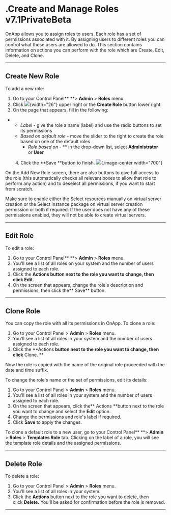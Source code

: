 # .Create and Manage Roles v7.1PrivateBeta

OnApp allows you to assign roles to users. Each role has a set of permissions associated with it. By assigning users to different roles you can control what those users are allowed to do. This section contains information on actions you can perform with the role which are Create, Edit, Delete, and Clone.

------------------------------------------------------------------------

## Create New Role

To add a new role:

1.  Go to your Control Panel** **&gt; **Admin** &gt; **Roles** menu.
2.  Click ![](https://docs.onapp.com/download/thumbnails/192906531/image2022-9-16_13-0-47.png?version=1&modificationDate=1707296421590&api=v2){width="26"} upper right or the **Create Role** button lower right.
3.  On the page that appears, fill in the following:

-   -   *Label* - give the role a name (label) and use the radio buttons to set its permissions
    -   *Based on default role* - move the slider to the right to create the role based on one of the default roles
        -   *Role based on* - ** in the drop-down list, select **Administrator** or **User**

        4. Click the **Save **button to finish.
![](https://docs.onapp.com/download/attachments/192906531/new%20role.png?version=1&modificationDate=1707296421596&api=v2){.image-center width="700"}

On the Add New Role screen, there are also buttons to give full access to the role (this automatically checks all relevant boxes to allow that role to perform any action) and to deselect all permissions, if you want to start from scratch.

Make sure to enable either the Select resources manually on virtual server creation or the Select instance package on virtual server creation permission or both if required. If the user does not have any of these permissions enabled, they will not be able to create virtual servers.

------------------------------------------------------------------------

## Edit Role

To edit a role:

1.  Go to your Control Panel** **&gt; **Admin** &gt; **Roles** menu.
2.  You'll see a list of all roles on your system and the number of users assigned to each role.
3.  Click the **Actions **button next to the role you want to change, then click** Edit**.
4.  On the screen that appears, change the role's description and permissions, then click the** Save** button.

------------------------------------------------------------------------

## Clone Role 

You can copy the role with all its permissions in OnApp. To clone a role:

1.  Go to your Control Panel &gt; **Admin** &gt; **Roles** menu.
2.  You'll see a list of all roles in your system and the number of users assigned to each role.
3.  Click the **Actions **button next to the role you want to change, then click** Clone. **

Now the role is copied with the name of the original role proceeded with the date and time suffix.

To change the role's name or the set of permissions, edit its details:

1.  Go to your Control Panel &gt; **Admin** &gt; **Roles** menu.
2.  You'll see a list of all roles in your system and the number of users assigned to each role.
3.  On the screen that appears, click the** Actions **button next to the role you want to change and select the **Edit** option. 
4.  Change the permissions and role's label if required.
5.  Click **Save** to apply the changes.

To clone a default role to a new user, go to your Control Panel** **&gt; **Admin** &gt; **Roles** &gt; **Templates Role** tab. Clicking on the label of a role, you will see the template role details and the assigned permissions.

------------------------------------------------------------------------

## Delete Role

To delete a role:

1.  Go to your Control Panel &gt; **Admin** &gt; **Roles** menu.
2.  You'll see a list of all roles in your system.
3.  Click the **Actions** button next to the role you want to delete, then click **Delete.** You'll be asked for confirmation before the role is removed.

------------------------------------------------------------------------


